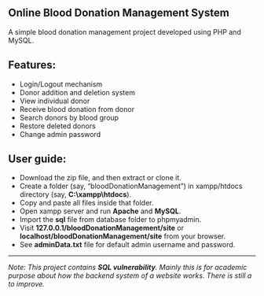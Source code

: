 ## Online Blood Donation Management System
A simple blood donation management project developed using PHP and MySQL.

## Features:
-	Login/Logout mechanism
-	Donor addition and deletion system
- View individual donor
- Receive blood donation from donor
- Search donors by blood group
- Restore deleted donors
- Change admin password
## User guide:
-	Download the zip file, and then extract or clone it.
-	Create a folder (say, “bloodDonationManagement”) in xampp/htdocs directory (say, **C:\xampp\htdocs**).
-	Copy and paste all files inside that folder.
-	Open xampp server and run **Apache** and **MySQL**.
-	Import the **sql** file from database folder to phpmyadmin.
-	Visit **127.0.0.1/bloodDonationManagement/site** or **localhost/bloodDonationManagement/site** from your browser.
-	See **adminData.txt** file for default admin username and password.
________________________________________
*Note: This project contains **SQL vulnerability**. Mainly this is for academic purpose about how the backend system of a website works. There is still a to improve.*
